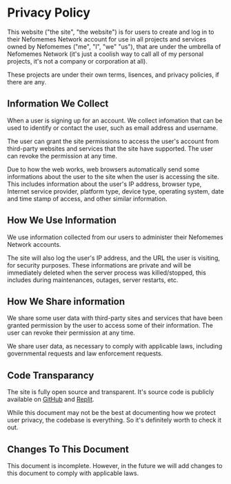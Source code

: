# Privacy Policy

This website  ("the site", "the website") is for users to create and log in to their Nefomemes Network account for use in all projects and services owned by Nefomemes ("me", "I", "we" "us"), that are under the umbrella of Nefomemes Network (it's just a coolish way to call all of my personal projects, it's not a company or corporation at all). 

These projects are under their own terms, lisences, and privacy policies, if there are any.

## Information We Collect

When a user is signing up for an account. We collect infomation that can be used to identify or contact the user, such as email address and username.

The user can grant the site permissions to access the user's account from third-party websites and services that the site have supported. The user can revoke the permission at any time.

Due to how the web works, web browsers automatically send some informations about the user to the site when the user is accessing the site. This includes information about the user's IP address, browser type, Internet service provider, platform type, device type, operating system, date and time stamp of access, and other similar information. 

## How We Use Information

We use information collected from our users to administer their Nefomemes Network accounts. 

The site will also log the user's IP address, and the URL the user is visiting, for security purposes. These informations are private and will be immediately deleted when the server process was killed/stopped, this includes during maintenances, outages, server restarts, etc.

## How We Share information

We share some user data with third-party sites and services that have been granted permission by the user to access some of their information. The user can revoke their permission at any time.

We share user data, as necessary to comply with applicable laws, including governmental requests and law enforcement requests.


## Code Transparancy

The site is fully open source and transparent. It's source code is publicly available on [GitHub](https://github.com/Nefomemes/accounts) and [Replit](https://repl.it/@Nefomemes/accounts).

While this document may not be the best at documenting how we protect user privacy, the codebase is everything. So it's definitely worth to check it out.

## Changes To This Document

This document is incomplete. However, in the future we will add changes to this document to comply with applicable laws. 
